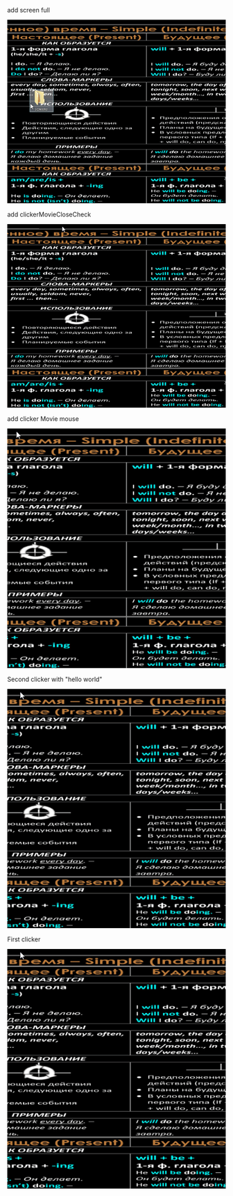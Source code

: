 add screen full

![](writeScreen.gif)


add clickerMovieCloseCheck

![](clickerMovieCloseCheck.gif)

add clicker Movie mouse

![](clickerMovie.gif)

Second clicker with "hello world"

![](clicker2.gif)

First clicker

![](clicker.gif)
